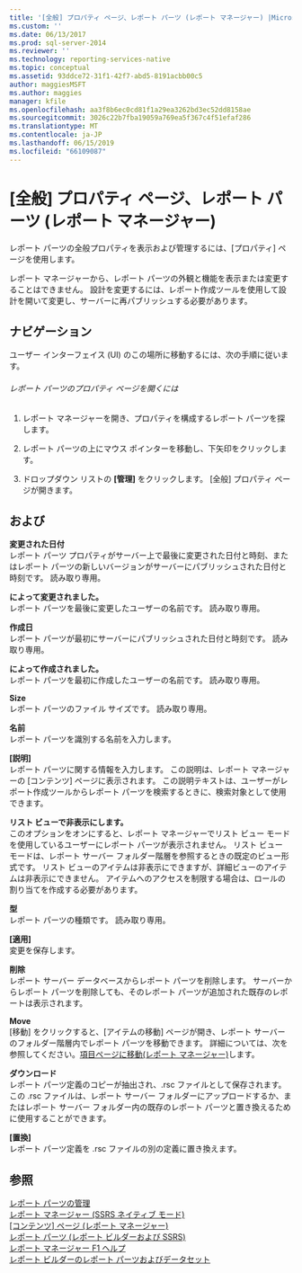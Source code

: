 ```yaml
---
title: '[全般] プロパティ ページ、レポート パーツ (レポート マネージャー) |Microsoft Docs'
ms.custom: ''
ms.date: 06/13/2017
ms.prod: sql-server-2014
ms.reviewer: ''
ms.technology: reporting-services-native
ms.topic: conceptual
ms.assetid: 93ddce72-31f1-42f7-abd5-8191acbb00c5
author: maggiesMSFT
ms.author: maggies
manager: kfile
ms.openlocfilehash: aa3f8b6ec0cd81f1a29ea3262bd3ec52dd8158ae
ms.sourcegitcommit: 3026c22b7fba19059a769ea5f367c4f51efaf286
ms.translationtype: MT
ms.contentlocale: ja-JP
ms.lasthandoff: 06/15/2019
ms.locfileid: "66109087"
---
```

# <a name="general-properties-page-report-parts-report-manager"></a>[全般] プロパティ ページ、レポート パーツ (レポート マネージャー)
  レポート パーツの全般プロパティを表示および管理するには、[プロパティ] ページを使用します。  
  
 レポート マネージャーから、レポート パーツの外観と機能を表示または変更することはできません。 設計を変更するには、レポート作成ツールを使用して設計を開いて変更し、サーバーに再パブリッシュする必要があります。  
  
## <a name="navigation"></a>ナビゲーション  
 ユーザー インターフェイス (UI) のこの場所に移動するには、次の手順に従います。  
  
###### <a name="to-open-the-properties-page-for-a-report-part"></a>レポート パーツのプロパティ ページを開くには  
  
1.  レポート マネージャーを開き、プロパティを構成するレポート パーツを探します。  
  
2.  レポート パーツの上にマウス ポインターを移動し、下矢印をクリックします。  
  
3.  ドロップダウン リストの **[管理]** をクリックします。 [全般] プロパティ ページが開きます。  
  
## <a name="options"></a>および  
 **変更された日付**  
 レポート パーツ プロパティがサーバー上で最後に変更された日付と時刻、またはレポート パーツの新しいバージョンがサーバーにパブリッシュされた日付と時刻です。 読み取り専用。  
  
 **によって変更されました。**  
 レポート パーツを最後に変更したユーザーの名前です。 読み取り専用。  
  
 **作成日**  
 レポート パーツが最初にサーバーにパブリッシュされた日付と時刻です。 読み取り専用。  
  
 **によって作成されました。**  
 レポート パーツを最初に作成したユーザーの名前です。 読み取り専用。  
  
 **Size**  
 レポート パーツのファイル サイズです。 読み取り専用。  
  
 **名前**  
 レポート パーツを識別する名前を入力します。  
  
 **[説明]**  
 レポート パーツに関する情報を入力します。 この説明は、レポート マネージャーの [コンテンツ] ページに表示されます。 この説明テキストは、ユーザーがレポート作成ツールからレポート パーツを検索するときに、検索対象として使用できます。  
  
 **リスト ビューで非表示にします。**  
 このオプションをオンにすると、レポート マネージャーでリスト ビュー モードを使用しているユーザーにレポート パーツが表示されません。 リスト ビュー モードは、レポート サーバー フォルダー階層を参照するときの既定のビュー形式です。 リスト ビューのアイテムは非表示にできますが、詳細ビューのアイテムは非表示にできません。 アイテムへのアクセスを制限する場合は、ロールの割り当てを作成する必要があります。  
  
 **型**  
 レポート パーツの種類です。 読み取り専用。  
  
 **[適用]**  
 変更を保存します。  
  
 **削除**  
 レポート サーバー データベースからレポート パーツを削除します。 サーバーからレポート パーツを削除しても、そのレポート パーツが追加された既存のレポートは表示されます。  
  
 **Move**  
 [移動] をクリックすると、[アイテムの移動] ページが開き、レポート サーバーのフォルダー階層内でレポート パーツを移動できます。 詳細については、次を参照してください。[項目ページに移動&#40;レポート マネージャー&#41;](../../2014/reporting-services/move-items-page-report-manager.md)します。  
  
 **ダウンロード**  
 レポート パーツ定義のコピーが抽出され、.rsc ファイルとして保存されます。 この .rsc ファイルは、レポート サーバー フォルダーにアップロードするか、またはレポート サーバー フォルダー内の既存のレポート パーツと置き換えるために使用することができます。  
  
 **[置換]**  
 レポート パーツ定義を .rsc ファイルの別の定義に置き換えます。  
  
## <a name="see-also"></a>参照  
 [レポート パーツの管理](report-design/managing-report-parts.md)   
 [レポート マネージャー &#40;SSRS ネイティブ モード&#41;](../../2014/reporting-services/report-manager-ssrs-native-mode.md)   
 [[コンテンツ] ページ (レポート マネージャー)](../../2014/reporting-services/contents-page-report-manager.md)   
 [レポート パーツ &#40;レポート ビルダーおよび SSRS&#41;](report-parts-report-builder-and-ssrs.md)   
 [レポート マネージャー F1 ヘルプ](../../2014/reporting-services/report-manager-f1-help.md)   
 [レポート ビルダーのレポート パーツおよびデータセット](report-data/report-parts-and-datasets-in-report-builder.md)  
  
  
